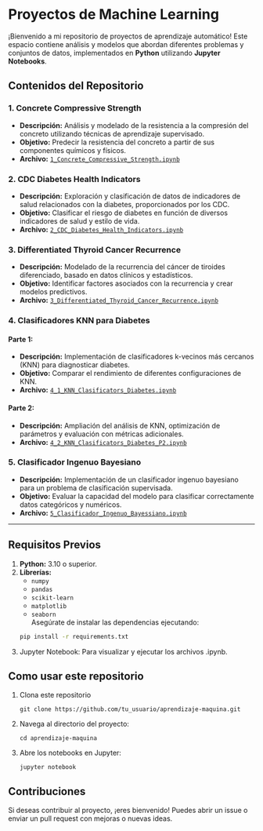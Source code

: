 # Proyectos de Machine Learning

¡Bienvenido a mi repositorio de proyectos de aprendizaje automático! Este espacio contiene análisis y modelos que abordan diferentes problemas y conjuntos de datos, implementados en **Python** utilizando **Jupyter Notebooks**.

## Contenidos del Repositorio

### **1. Concrete Compressive Strength**
- **Descripción:** Análisis y modelado de la resistencia a la compresión del concreto utilizando técnicas de aprendizaje supervisado.
- **Objetivo:** Predecir la resistencia del concreto a partir de sus componentes químicos y físicos.
- **Archivo:** [`1_Concrete_Compressive_Strength.ipynb`](1_Concrete_Compressive_Strength.ipynb)

### **2. CDC Diabetes Health Indicators**
- **Descripción:** Exploración y clasificación de datos de indicadores de salud relacionados con la diabetes, proporcionados por los CDC.
- **Objetivo:** Clasificar el riesgo de diabetes en función de diversos indicadores de salud y estilo de vida.
- **Archivo:** [`2_CDC_Diabetes_Health_Indicators.ipynb`](2_CDC_Diabetes_Health_Indicators.ipynb)

### **3. Differentiated Thyroid Cancer Recurrence**
- **Descripción:** Modelado de la recurrencia del cáncer de tiroides diferenciado, basado en datos clínicos y estadísticos.
- **Objetivo:** Identificar factores asociados con la recurrencia y crear modelos predictivos.
- **Archivo:** [`3_Differentiated_Thyroid_Cancer_Recurrence.ipynb`](3_Differentiated_Thyroid_Cancer_Recurrence.ipynb)

### **4. Clasificadores KNN para Diabetes**
#### **Parte 1:**
- **Descripción:** Implementación de clasificadores k-vecinos más cercanos (KNN) para diagnosticar diabetes.
- **Objetivo:** Comparar el rendimiento de diferentes configuraciones de KNN.
- **Archivo:** [`4_1_KNN_Clasificators_Diabetes.ipynb`](4_1_KNN_Clasificators_Diabetes.ipynb)

#### **Parte 2:**
- **Descripción:** Ampliación del análisis de KNN, optimización de parámetros y evaluación con métricas adicionales.
- **Archivo:** [`4_2_KNN_Clasificators_Diabetes_P2.ipynb`](4_2_KNN_Clasificators_Diabetes_P2.ipynb)

### **5. Clasificador Ingenuo Bayesiano**
- **Descripción:** Implementación de un clasificador ingenuo bayesiano para un problema de clasificación supervisada.
- **Objetivo:** Evaluar la capacidad del modelo para clasificar correctamente datos categóricos y numéricos.
- **Archivo:** [`5_Clasificador_Ingenuo_Bayessiano.ipynb`](5_Clasificador_Ingenuo_Bayessiano.ipynb)

---

## Requisitos Previos
1. **Python:** 3.10 o superior.
2. **Librerías:**  
   - `numpy`  
   - `pandas`  
   - `scikit-learn`  
   - `matplotlib`  
   - `seaborn`  
   Asegúrate de instalar las dependencias ejecutando:  
   ```bash
   pip install -r requirements.txt
3. Jupyter Notebook: Para visualizar y ejecutar los archivos .ipynb.

## Como usar este repositorio 
1. Clona este repositorio
   ```
   git clone https://github.com/tu_usuario/aprendizaje-maquina.git
    ```
2. Navega al directorio del proyecto:
   ```
   cd aprendizaje-maquina
   ```
3. Abre los notebooks en Jupyter:
   ```
   jupyter notebook
   
   ```
## Contribuciones 
Si deseas contribuir al proyecto, ¡eres bienvenido! Puedes abrir un issue o enviar un pull request con mejoras o nuevas ideas.

